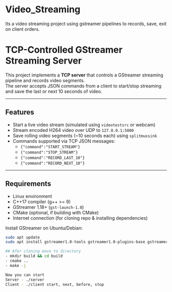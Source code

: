 # Video_Streaming
Its a video streaming project using gstreamer pipelines to records, save, exit on client orders.

# TCP-Controlled GStreamer Streaming Server

This project implements a **TCP server** that controls a GStreamer streaming pipeline and records video segments.  
The server accepts JSON commands from a client to start/stop streaming and save the last or next 10 seconds of video.

---

## Features

- Start a live video stream (simulated using `videotestsrc` or webcam)
- Stream encoded H264 video over UDP to `127.0.0.1:5000`
- Save rolling video segments (~10 seconds each) using `splitmuxsink`
- Commands supported via TCP JSON messages:
  - `{"command":"START_STREAM"}`
  - `{"command":"STOP_STREAM"}`
  - `{"command":"RECORD_LAST_10"}`
  - `{"command":"RECORD_NEXT_10"}`

---

## Requirements

- Linux environment
- C++17 compiler (g++ >= 9)
- GStreamer 1.18+ (`gst-launch-1.0`)
- CMake (optional, if building with CMake)
- Internet connection (for cloning repo & installing dependencies)

Install GStreamer on Ubuntu/Debian:

```bash
sudo apt update
sudo apt install gstreamer1.0-tools gstreamer1.0-plugins-base gstreamer1.0-plugins-good gstreamer1.0-plugins-bad gstreamer1.0-plugins-ugly

## Afer cloning move to directory
- mkdir build && cd build
- cmake ..
- make -j

Now you can start 
Server - ./server
Client - ./client start, next, before, stop
